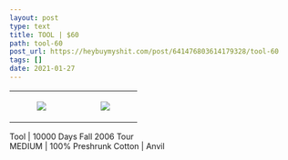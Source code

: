 ```yaml
---
layout: post
type: text
title: TOOL | $60
path: tool-60
post_url: https://heybuymyshit.com/post/641476803614179328/tool-60
tags: []
date: 2021-01-27
---
```




<table style="width:100%;"><tr><td style="vertical-align:top;">
      <figure class="tmblr-full" data-orig-height="2048" data-orig-width="1365" data-orig-src="https://concertshirts.netlify.app/shirts/0021/0021-01.jpg"><img src="https://64.media.tumblr.com/2224940706686356e585eff6d554d02a/efb651f2e1ffd707-57/s540x810/1bef0984fdef43515e25dc2108fe7ee63902a5c5.jpg" data-orig-height="2048" data-orig-width="1365" data-orig-src="https://concertshirts.netlify.app/shirts/0021/0021-01.jpg"/></figure></td>
    <td style="vertical-align:top;">
      <figure class="tmblr-full" data-orig-height="2048" data-orig-width="1365" data-orig-src="https://concertshirts.netlify.app/shirts/0021/0021-02.jpg"><img src="https://64.media.tumblr.com/4ba7b873eed36d94d8bd43ea4b4976a7/efb651f2e1ffd707-d3/s540x810/c9c8c8ea30628b0aa2b0053656a9ce5047f15b74.jpg" data-orig-height="2048" data-orig-width="1365" data-orig-src="https://concertshirts.netlify.app/shirts/0021/0021-02.jpg"/></figure></td>
  </tr></table><p>
  Tool | 10000 Days Fall 2006 Tour<br/>MEDIUM | 100% Preshrunk Cotton | Anvil
</p>
